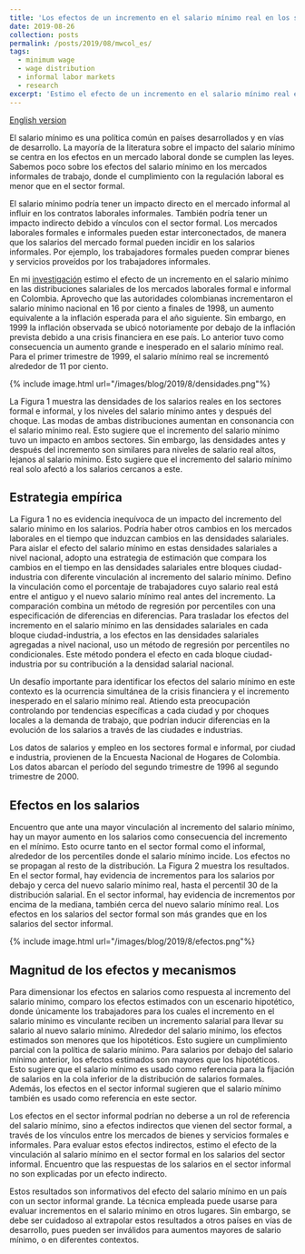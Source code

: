 ```yaml
---
title: 'Los efectos de un incremento en el salario mínimo real en los sectores formal e informal'
date: 2019-08-26
collection: posts
permalink: /posts/2019/08/mwcol_es/
tags:
  - minimum wage
  - wage distribution
  - informal labor markets
  - research
excerpt: 'Estimo el efecto de un incremento en el salario mínimo real en los salarios formales e informales, y en el empleo en Colombia.  Encuentro evidencia de respuestas positivas de los salarios cercanos al mínimo. Los resultados muestran que los salarios alrededor del mínimo aumentan más en el sector formal que en el informal. No encuentro que los salarios informales reaccionen al salario mínimo de manera indirecta, a través de vínculos entre el mercado formal y el informal.'
---
```


[English version](/posts/2019/08/mwcol)

El salario mínimo es una política común en países desarrollados y en vías de desarrollo. La mayoría de la literatura sobre el impacto del salario mínimo se centra en los efectos en un mercado laboral donde se cumplen las leyes. Sabemos poco sobre los efectos del salario
mínimo en los mercados informales de trabajo, donde el cumplimiento con la regulación laboral es menor que en el sector formal.

El salario mínimo podría tener un impacto directo en el mercado informal al influir en los contratos laborales informales. También podría tener un impacto indirecto debido a vínculos con el sector formal. Los mercados laborales formales e informales pueden estar interconectados, de manera que los salarios del mercado formal pueden incidir en los salarios informales. Por ejemplo, los trabajadores formales pueden comprar bienes y servicios proveídos por los trabajadores informales.

En mi [investigación](http://www.banxico.org.mx/publicaciones-y-prensa/documentos-de-investigacion-del-banco-de-mexico/%7B344E41EF-5105-C5FF-74D6-8FA5D7D089AC%7D.pdf) estimo el efecto de un incremento en el salario mínimo en las distribuciones salariales de los mercados laborales formal e informal en Colombia. Aprovecho que las autoridades colombianas incrementaron el salario mínimo nacional en 16 por ciento a finales de 1998, un aumento equivalente a la inflación esperada para el año siguiente. Sin embargo, en 1999 la inflación observada se ubicó notoriamente por debajo de la inflación prevista debido a una crisis financiera en ese país. Lo anterior tuvo como consecuencia un aumento grande e inesperado en el salario mínimo real. Para el primer trimestre de 1999, el salario mínimo real se incrementó alrededor de 11 por ciento.

{% include image.html url="/images/blog/2019/8/densidades.png"%}

La Figura 1 muestra las densidades de los salarios reales en los sectores formal e informal, y los niveles del salario mínimo antes y después del choque. Las modas de ambas distribuciones aumentan en consonancia con el salario mínimo real. Esto sugiere que el incremento del salario mínimo tuvo un impacto en ambos sectores. Sin embargo, las densidades antes y después del incremento son similares para niveles de salario real altos, lejanos al salario mínimo. Esto sugiere que el incremento del salario mínimo real solo afectó a los salarios cercanos a este.

## Estrategia empírica

La Figura 1 no es evidencia inequívoca de un impacto del incremento del salario mínimo en los salarios. Podría haber otros cambios en los mercados laborales en el tiempo que induzcan cambios en las densidades salariales. Para aislar el efecto del salario mínimo en estas densidades salariales a nivel nacional, adopto una estrategia de estimación que compara los cambios en el tiempo en las densidades salariales entre bloques ciudad-industria con diferente vinculación al incremento del salario mínimo. Defino la vinculación como el porcentaje de trabajadores cuyo salario real está entre el antiguo y el nuevo salario mínimo real antes del incremento. La comparación combina un método de regresión por percentiles con una especificación de diferencias en diferencias. Para trasladar los efectos del incremento en el salario mínimo en las densidades salariales en cada bloque ciudad-industria, a los efectos en las densidades salariales agregadas a nivel nacional, uso un método de regresión por percentiles no condicionales. Este método pondera el efecto en cada bloque ciudad-industria por su contribución a la densidad salarial nacional.

Un desafío importante para identificar los efectos del salario mínimo en este contexto es la ocurrencia simultánea de la crisis financiera y el incremento inesperado en el salario mínimo real. Atiendo esta preocupación controlando por tendencias específicas a cada ciudad y por choques locales a la demanda de trabajo, que podrían inducir diferencias en la evolución de los salarios a través de las ciudades e industrias.

Los datos de salarios y empleo en los sectores formal e informal, por ciudad e industria, provienen de la Encuesta Nacional de Hogares de Colombia. Los datos abarcan el período del segundo trimestre de 1996 al segundo trimestre de 2000.

## Efectos en los salarios

Encuentro que ante una mayor vinculación al incremento del salario mínimo, hay un mayor aumento en los salarios como consecuencia del incremento en el mínimo. Esto ocurre tanto en el sector formal como el informal, alrededor de los percentiles donde el salario mínimo incide. Los efectos no se propagan al resto de la distribución. La Figura 2 muestra los resultados. En el sector formal, hay evidencia de incrementos para los salarios por debajo y cerca del nuevo salario mínimo real, hasta el percentil 30 de la distribución salarial. En el sector informal, hay evidencia de incrementos por encima de la mediana, también cerca del nuevo salario mínimo real. Los efectos en los salarios del sector formal son más grandes que en los salarios del sector informal.

{% include image.html url="/images/blog/2019/8/efectos.png"%}

## Magnitud de los efectos y mecanismos

Para dimensionar los efectos en salarios como respuesta al incremento del salario mínimo, comparo los efectos estimados con un escenario hipotético, donde únicamente los trabajadores para los cuales el incremento en el salario mínimo es vinculante reciben un incremento salarial para llevar su salario al nuevo salario mínimo. Alrededor del salario mínimo, los efectos estimados son menores que los hipotéticos. Esto sugiere un cumplimiento parcial con la política de salario mínimo. Para salarios por debajo del salario mínimo anterior, los efectos estimados son mayores que los hipotéticos. Esto sugiere que el salario mínimo es usado como referencia para la fijación de salarios en la cola inferior de la distribución de salarios formales. Además, los efectos en el sector informal sugieren que el salario mínimo también es usado como referencia en este sector.

Los efectos en el sector informal podrían no deberse a un rol de referencia del salario mínimo, sino a efectos indirectos que vienen del sector formal, a través de los vínculos entre los mercados de bienes y servicios formales e informales. Para evaluar estos efectos indirectos, estimo el efecto de la vinculación al salario mínimo en el sector formal en los salarios del sector informal. Encuentro que las respuestas de los salarios en el sector informal no son explicadas por un efecto indirecto.

Estos resultados son informativos del efecto del salario mínimo en un país con un sector informal grande. La técnica empleada puede usarse para evaluar incrementos en el salario mínimo en otros lugares. Sin embargo, se debe ser cuidadoso al extrapolar estos resultados a otros países en vías de desarrollo, pues pueden ser inválidos para aumentos mayores de salario mínimo, o en diferentes contextos.



